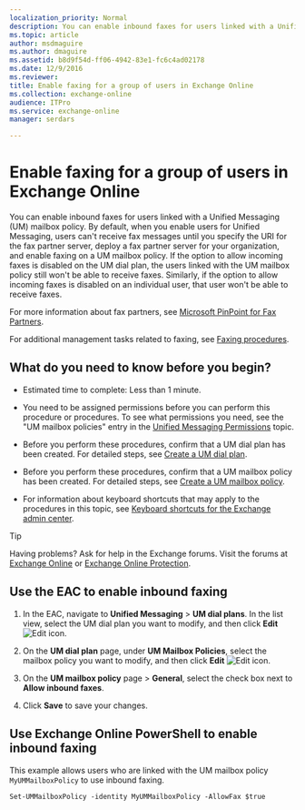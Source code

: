 ```yaml
---
localization_priority: Normal
description: You can enable inbound faxes for users linked with a Unified Messaging (UM) mailbox policy. By default, when you enable users for Unified Messaging, users can't receive fax messages until you specify the URI for the fax partner server, deploy a fax partner server for your organization, and enable faxing on a UM mailbox policy. If the option to allow incoming faxes is disabled on the UM dial plan, the users linked with the UM mailbox policy still won't be able to receive faxes. Similarly, if the option to allow incoming faxes is disabled on an individual user, that user won't be able to receive faxes.
ms.topic: article
author: msdmaguire
ms.author: dmaguire
ms.assetid: b8d9f54d-ff06-4942-83e1-fc6c4ad02178
ms.date: 12/9/2016
ms.reviewer: 
title: Enable faxing for a group of users in Exchange Online
ms.collection: exchange-online
audience: ITPro
ms.service: exchange-online
manager: serdars

---
```


# Enable faxing for a group of users in Exchange Online

You can enable inbound faxes for users linked with a Unified Messaging (UM) mailbox policy. By default, when you enable users for Unified Messaging, users can't receive fax messages until you specify the URI for the fax partner server, deploy a fax partner server for your organization, and enable faxing on a UM mailbox policy. If the option to allow incoming faxes is disabled on the UM dial plan, the users linked with the UM mailbox policy still won't be able to receive faxes. Similarly, if the option to allow incoming faxes is disabled on an individual user, that user won't be able to receive faxes.

For more information about fax partners, see [Microsoft PinPoint for Fax Partners](https://go.microsoft.com/fwlink/p/?LinkId=190238).

For additional management tasks related to faxing, see [Faxing procedures](faxing-procedures.md).

## What do you need to know before you begin?

- Estimated time to complete: Less than 1 minute.

- You need to be assigned permissions before you can perform this procedure or procedures. To see what permissions you need, see the "UM mailbox policies" entry in the [Unified Messaging Permissions](https://technet.microsoft.com/library/d326c3bc-8f33-434a-bf02-a83cc26a5498.aspx) topic.

- Before you perform these procedures, confirm that a UM dial plan has been created. For detailed steps, see [Create a UM dial plan](../../voice-mail-unified-messaging/connect-voice-mail-system/create-um-dial-plan.md).

- Before you perform these procedures, confirm that a UM mailbox policy has been created. For detailed steps, see [Create a UM mailbox policy](../../voice-mail-unified-messaging/set-up-voice-mail/create-um-mailbox-policy.md).

- For information about keyboard shortcuts that may apply to the procedures in this topic, see [Keyboard shortcuts for the Exchange admin center](../../accessibility/keyboard-shortcuts-in-admin-center.md).

> [!TIP]
> Having problems? Ask for help in the Exchange forums. Visit the forums at [Exchange Online](https://go.microsoft.com/fwlink/p/?linkId=267542) or [Exchange Online Protection](https://go.microsoft.com/fwlink/p/?linkId=285351).

## Use the EAC to enable inbound faxing

1. In the EAC, navigate to **Unified Messaging** \> **UM dial plans**. In the list view, select the UM dial plan you want to modify, and then click **Edit** ![Edit icon](../../media/ITPro_EAC_EditIcon.gif).

2. On the **UM dial plan** page, under **UM Mailbox Policies**, select the mailbox policy you want to modify, and then click **Edit** ![Edit icon](../../media/ITPro_EAC_EditIcon.gif).

3. On the **UM mailbox policy** page \> **General**, select the check box next to **Allow inbound faxes**.

4. Click **Save** to save your changes.

## Use Exchange Online PowerShell to enable inbound faxing

This example allows users who are linked with the UM mailbox policy `MyUMMailboxPolicy` to use inbound faxing.

```
Set-UMMailboxPolicy -identity MyUMMailboxPolicy -AllowFax $true
```
